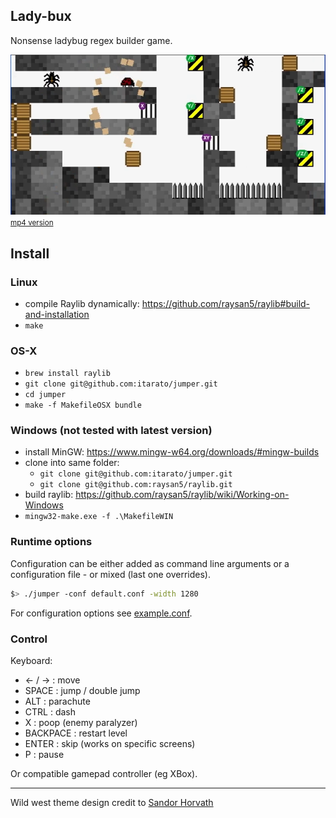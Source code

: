 Lady-bux
--------

Nonsense ladybug regex builder game.

[![Watch the video](misc/thumb.png)](misc/test_run.webm)
<small>[mp4 version](misc/test_run.mp4)</small>

## Install

### Linux

- compile Raylib dynamically: https://github.com/raysan5/raylib#build-and-installation
- `make`

### OS-X

- `brew install raylib`
- `git clone git@github.com:itarato/jumper.git`
- `cd jumper`
- `make -f MakefileOSX bundle`

### Windows (not tested with latest version)

- install MinGW: https://www.mingw-w64.org/downloads/#mingw-builds
- clone into same folder:
  - `git clone git@github.com:itarato/jumper.git`
  - `git clone git@github.com:raysan5/raylib.git`
- build raylib: https://github.com/raysan5/raylib/wiki/Working-on-Windows
- `mingw32-make.exe -f .\MakefileWIN`

### Runtime options

Configuration can be either added as command line arguments or a configuration file - or mixed (last one overrides).

```bash
$> ./jumper -conf default.conf -width 1280
```

For configuration options see [example.conf](./example.conf).

### Control

Keyboard:

* ← / → : move
* SPACE : jump / double jump
* ALT   : parachute
* CTRL  : dash
* X     : poop (enemy paralyzer)
* BACKPACE : restart level
* ENTER : skip (works on specific screens)
* P     : pause

Or compatible gamepad controller (eg XBox).

---

Wild west theme design credit to [Sandor Horvath](https://www.behance.net/lexdraw/appreciated)
